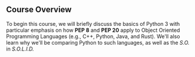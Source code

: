 ## Course Overview

To begin this course, we will briefly discuss the basics of Python 3 with particular emphasis on how **PEP 8** and **PEP 20** apply to Object Oriented Programming Languages (e.g., C++, Python, Java, and Rust). We'll also learn why we'll be comparing Python to such languages, as well as the _S.O._ in _S.O.L.I.D._